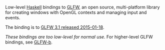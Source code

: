Low-level [Haskell][1] bindings to [GLFW][2], an open source, multi-platform
library for creating windows with OpenGL contexts and managing input and
events.

The binding is to [GLFW 3.1 released 2015-01-18][3].

*These bindings are too low-level for normal use.* For higher-level GLFW
bindings, see [GLFW-b][4].

[1]: http://www.haskell.org/
[2]: http://www.glfw.org/
[3]: http://www.glfw.org/Version-3.1-released.html
[4]: http://www.glfw.org/changelog.html
[4]: https://github.com/bsl/GLFW-b
